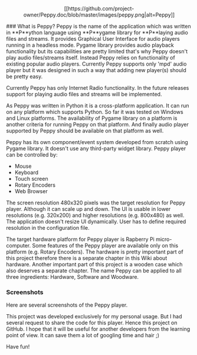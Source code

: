 <p align="center">
[[https://github.com/project-owner/Peppy.doc/blob/master/images/peppy.png|alt=Peppy]]
</p>
### What is Peppy?
Peppy is the name of the application which was written in **P**ython language using **P**ygame library for **P**laying audio files and streams. It provides Graphical User Interface for audio players running in a headless mode. Pygame library provides audio playback functionality but its capabilities are pretty limited that's why Peppy doesn't play audio files/streams itself. Instead Peppy relies on functionality of existing popular audio players. Currently Peppy supports only 'mpd' audio player but it was designed in such a way that adding new player(s) should be pretty easy.

Currently Peppy has only Internet Radio functionality. In the future releases support for playing audio files and streams will be implemented.

As Peppy was written in Python it is a cross-platform application. It can run on any platform which supports Python. So far it was tested on Windows and Linux platforms. The availability of Pygame library on a platform is another criteria for running Peppy on that platform. And finally audio player supported by Peppy should be available on that platform as well.

Peppy has its own component/event system developed from scratch using Pygame library. It doesn't use any third-party widget library. Peppy player can be controlled by:
* Mouse
* Keyboard
* Touch screen
* Rotary Encoders
* Web Browser

The screen resolution 480x320 pixels was the target resolution for Peppy player. Although it can scale up and down. The UI is usable in lower resolutions (e.g. 320x200) and higher resolutions (e.g. 800x480) as well. The application doesn't resize UI dynamically. User has to define required resolution in the configuration file.

The target hardware platform for Peppy player is Rapberry Pi micro-computer. Some features of the Peppy player are available only on this platform (e.g. Rotary Encoders). The hardware is pretty important part of this project therefore there is a separate chapter in this Wiki about hardware. Another important part of this project is a wooden case which also deserves a separate chapter. The name Peppy can be applied to all three ingredients: Hardware, Software and Woodware.

### Screenshots
Here are several screenshots of the Peppy player.

This project was developed exclusively for my personal usage. But I had several request to share the code for this player. Hence this project on GitHub. I hope that it will be useful for another developers from the learning point of view. It can save them a lot of googling time and hair ;)

Have fun!
